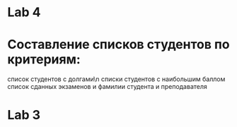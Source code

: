 # Lab 4
# Составление списков студентов по критериям:
список студентов с долгами\n
списки студентов с наибольшим баллом
список сданных экзаменов и фамилии студента и преподавателя
# Lab 3
